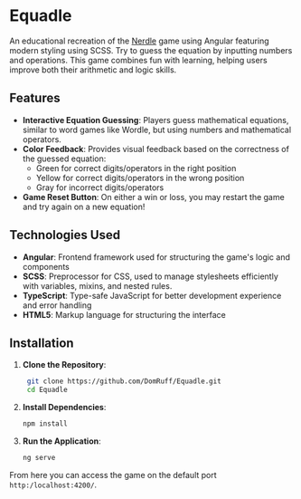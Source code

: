 # Equadle

An educational recreation of the [Nerdle](https://nerdlegame.com/) game using Angular featuring modern styling using SCSS. Try to guess the equation by inputting numbers and operations. This game combines fun with learning, helping users improve both their arithmetic and logic skills.

## Features

- **Interactive Equation Guessing**: Players guess mathematical equations, similar to word games like Wordle, but using numbers and mathematical operators.
- **Color Feedback**: Provides visual feedback based on the correctness of the guessed equation:
  - Green for correct digits/operators in the right position
  - Yellow for correct digits/operators in the wrong position
  - Gray for incorrect digits/operators
- **Game Reset Button**: On either a win or loss, you may restart the game and try again on a new equation!

## Technologies Used

- **Angular**: Frontend framework used for structuring the game's logic and components
- **SCSS**: Preprocessor for CSS, used to manage stylesheets efficiently with variables, mixins, and nested rules.
- **TypeScript**: Type-safe JavaScript for better development experience and error handling
- **HTML5**: Markup language for structuring the interface

## Installation

1. **Clone the Repository**:
   ```bash
    git clone https://github.com/DomRuff/Equadle.git
    cd Equadle
   ```
2. **Install Dependencies**:
   ```bash
   npm install
   ```
3. **Run the Application**:
   ```bash
   ng serve
   ```

From here you can access the game on the default port `http:/localhost:4200/`.
